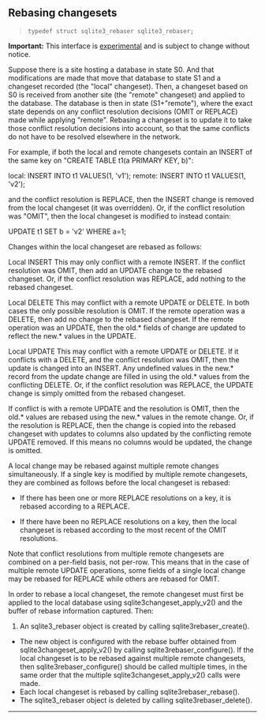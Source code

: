 ## Rebasing changesets


> ```
> typedef struct sqlite3_rebaser sqlite3_rebaser;
> 
> ```

**Important:** This interface is [experimental](c3ref/experimental.html) and is subject to change without notice.


Suppose there is a site hosting a database in state S0\. And that
modifications are made that move that database to state S1 and a
changeset recorded (the "local" changeset). Then, a changeset based
on S0 is received from another site (the "remote" changeset) and 
applied to the database. The database is then in state 
(S1\+"remote"), where the exact state depends on any conflict
resolution decisions (OMIT or REPLACE) made while applying "remote".
Rebasing a changeset is to update it to take those conflict 
resolution decisions into account, so that the same conflicts
do not have to be resolved elsewhere in the network. 


For example, if both the local and remote changesets contain an
INSERT of the same key on "CREATE TABLE t1(a PRIMARY KEY, b)":


 local: INSERT INTO t1 VALUES(1, 'v1');
 remote: INSERT INTO t1 VALUES(1, 'v2');


and the conflict resolution is REPLACE, then the INSERT change is
removed from the local changeset (it was overridden). Or, if the
conflict resolution was "OMIT", then the local changeset is modified
to instead contain:


 UPDATE t1 SET b \= 'v2' WHERE a\=1;


Changes within the local changeset are rebased as follows:



Local INSERT
 This may only conflict with a remote INSERT. If the conflict 
 resolution was OMIT, then add an UPDATE change to the rebased
 changeset. Or, if the conflict resolution was REPLACE, add
 nothing to the rebased changeset.


Local DELETE
 This may conflict with a remote UPDATE or DELETE. In both cases the
 only possible resolution is OMIT. If the remote operation was a
 DELETE, then add no change to the rebased changeset. If the remote
 operation was an UPDATE, then the old.\* fields of change are updated
 to reflect the new.\* values in the UPDATE.


Local UPDATE
 This may conflict with a remote UPDATE or DELETE. If it conflicts
 with a DELETE, and the conflict resolution was OMIT, then the update
 is changed into an INSERT. Any undefined values in the new.\* record
 from the update change are filled in using the old.\* values from
 the conflicting DELETE. Or, if the conflict resolution was REPLACE,
 the UPDATE change is simply omitted from the rebased changeset.


 If conflict is with a remote UPDATE and the resolution is OMIT, then
 the old.\* values are rebased using the new.\* values in the remote
 change. Or, if the resolution is REPLACE, then the change is copied
 into the rebased changeset with updates to columns also updated by
 the conflicting remote UPDATE removed. If this means no columns would 
 be updated, the change is omitted.



A local change may be rebased against multiple remote changes 
simultaneously. If a single key is modified by multiple remote 
changesets, they are combined as follows before the local changeset
is rebased:


* If there has been one or more REPLACE resolutions on a
 key, it is rebased according to a REPLACE.



 - If there have been no REPLACE resolutions on a key, then
 the local changeset is rebased according to the most recent
 of the OMIT resolutions.



Note that conflict resolutions from multiple remote changesets are 
combined on a per\-field basis, not per\-row. This means that in the 
case of multiple remote UPDATE operations, some fields of a single 
local change may be rebased for REPLACE while others are rebased for 
OMIT.


In order to rebase a local changeset, the remote changeset must first
be applied to the local database using sqlite3changeset\_apply\_v2() and
the buffer of rebase information captured. Then:


1. An sqlite3\_rebaser object is created by calling 
 sqlite3rebaser\_create().
 - The new object is configured with the rebase buffer obtained from
 sqlite3changeset\_apply\_v2() by calling sqlite3rebaser\_configure().
 If the local changeset is to be rebased against multiple remote
 changesets, then sqlite3rebaser\_configure() should be called
 multiple times, in the same order that the multiple
 sqlite3changeset\_apply\_v2() calls were made.
 - Each local changeset is rebased by calling sqlite3rebaser\_rebase().
 - The sqlite3\_rebaser object is deleted by calling
 sqlite3rebaser\_delete().






---


